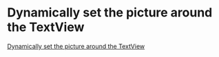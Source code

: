 # Dynamically set the picture around the TextView
[Dynamically set the picture around the TextView](https://aiwithcloud.com/2022/09/15/dynamically_set_the_picture_around_the_textview/)